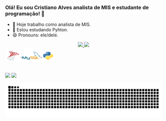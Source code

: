 ### Olá! Eu sou Cristiano Alves analista de MIS e estudante de programação!  👋

- 🔭 Hoje trabalho como analista de MIS.
- 🌱 Estou estudando Pyhton.
- 😄 Pronouns: ele/dele.

<div align="center">
  <a href="https://github.com/cristianoajr">
  <img height="180em" src="https://github-readme-stats.vercel.app/api?username=cristianoajr&show_icons=true&theme=tokyonight&include_all_commits=true&count_private=true"/>
  <img height="180em" src="https://github-readme-stats.vercel.app/api/top-langs/?username=cristianoajr&layout=compact&langs_count=7&theme=tokyonight"/>
</div>
  
  <img align="center" alt="Cris-SQLServer" height="40" width="50" src="https://github.com/cristianoajr/cristianoajr/blob/main/icons8-microsoft-sql-server.svg">
  <img align="center" alt="Cris-MYSQL" height="50" width="60" src="https://raw.githubusercontent.com/devicons/devicon/master/icons/mysql/mysql-original-wordmark.svg">
  <img align="center" alt="Cris-Python" height="30" width="40" src="https://raw.githubusercontent.com/devicons/devicon/master/icons/python/python-original.svg">

  ##
  
  <div> 
    
  <a href="https://instagram.com/cristianoajr" target="_blank"><img src="https://img.shields.io/badge/-Instagram-%23E4405F?style=for-the-badge&logo=instagram&logoColor=white" target="_blank"></a>
  <a href="https://www.linkedin.com/in/cristiano-alves-438534158/" target="_blank"><img src="https://img.shields.io/badge/-LinkedIn-%230077B5?style=for-the-badge&logo=linkedin&logoColor=white" target="_blank"></a> 
    
![Snake animation](https://github.com/cristianoajr/cristianoajr/blob/output/github-contribution-grid-snake.svg)
 
</div>
  

